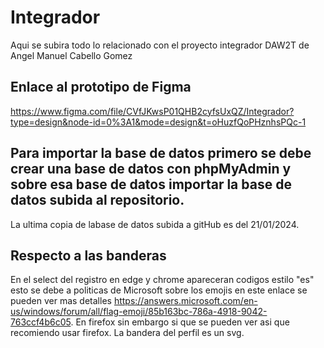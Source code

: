 # Integrador
Aqui se subira todo lo relacionado con el proyecto integrador DAW2T  de Angel Manuel Cabello Gomez

## Enlace al prototipo de Figma

https://www.figma.com/file/CVfJKwsP01QHB2cyfsUxQZ/Integrador?type=design&node-id=0%3A1&mode=design&t=oHuzfQoPHznhsPQc-1


## Para importar la base de datos primero se debe crear una base de datos con phpMyAdmin y sobre esa base de datos importar la base de datos subida al repositorio.

La ultima copia de labase de datos subida a gitHub es del 21/01/2024.


## Respecto a las banderas

En el select del registro en edge y chrome apareceran codigos estilo "es" esto se debe a politicas de Microsoft sobre los emojis en este enlace se pueden ver mas detalles https://answers.microsoft.com/en-us/windows/forum/all/flag-emoji/85b163bc-786a-4918-9042-763ccf4b6c05. En firefox sin embargo si que se pueden ver asi que recomiendo usar firefox. La bandera del perfil es un svg. 
